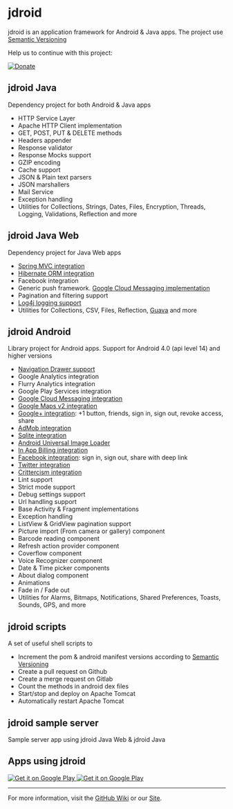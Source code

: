 jdroid
======

jdroid is an application framework for Android & Java apps. The project use [Semantic Versioning][3]

Help us to continue with this project:

[![Donate](https://www.paypalobjects.com/en_US/i/btn/btn_donate_LG.gif)](https://www.paypal.com/cgi-bin/webscr?cmd=_s-xclick&hosted_button_id=2UEBTRTSCYA9L)

jdroid Java
-----------
Dependency project for both Android & Java apps
* HTTP Service Layer
 * Apache HTTP Client implementation
 * GET, POST, PUT & DELETE methods
 * Headers appender
 * Response validator
 * Response Mocks support
 * GZIP encoding
 * Cache support
* JSON & Plain text parsers
* JSON marshallers
* Mail Service
* Exception handling
* Utilities for Collections, Strings, Dates, Files, Encryption, Threads, Logging, Validations, Reflection and more

jdroid Java Web
---------------
Dependency project for Java Web apps 
* [Spring MVC integration][7]
* [Hibernate ORM integration][6]
* Facebook integration
* Generic push framework. [Google Cloud Messaging implementation][8]
* Pagination and filtering support
* [Log4j logging support][17]
* Utilities for Collections, CSV, Files, Reflection, [Guava][16] and more

jdroid Android
--------------
Library project for Android apps. Support for Android 4.0 (api level 14) and higher versions
* [Navigation Drawer support][15]
* Google Analytics integration
* Flurry Analytics integration
* Google Play Services integration
 * [Google Cloud Messaging integration][8]
 * [Google Maps v2 integration][9]
 * [Google+ integration][11]: +1 button, friends, sign in, sign out, revoke access, share
 * [AdMob integration][10]
* [Sqlite integration][12]
* [Android Universal Image Loader][4]
* [In App Billing integration][13]
* [Facebook integration][14]: sign in, sign out, share with deep link
* [Twitter integration][18]
* [Crittercism integration][5]
* Lint support
* Strict mode support
* Debug settings support
* Url handling support
* Base Activity & Fragment implementations
* Exception handling
* ListView & GridView pagination support
* Picture import (From camera or gallery) component
* Barcode reading component
* Refresh action provider component
* Coverflow component
* Voice Recognizer component
* Date & Time picker components
* About dialog component
* Animations
 * Fade in / Fade out
* Utilities for Alarms, Bitmaps, Notifications, Shared Preferences, Toasts, Sounds, GPS, and more

jdroid scripts
--------------
A set of useful shell scripts to
 * Increment the pom & android manifest versions according to [Semantic Versioning][3]
 * Create a pull request on Github
 * Create a merge request on Gitlab
 * Count the methods in android dex files
 * Start/stop and deploy on Apache Tomcat
 * Automatically restart Apache Tomcat

jdroid sample server
--------------
Sample server app using jdroid Java Web & jdroid Java

Apps using jdroid
--------------

<a href="https://play.google.com/store/apps/details?id=com.mediafever">
  <img alt="Get it on Google Play"
       src="https://github.com/maxirosson/media-fever/blob/gh-pages/images/featureGraphic.png?raw=true" />
</a>

<a href="https://play.google.com/store/apps/details?id=com.codenumber.lite">
  <img alt="Get it on Google Play"
       src="https://github.com/maxirosson/code-number/blob/master/codenumber.png?raw=true" />
</a>

--------------
For more information, visit the [GitHub Wiki][1] or our [Site][2].

[1]: https://github.com/maxirosson/jdroid/wiki
[2]: http://maxirosson.github.com/jdroid/
[3]: http://semver.org/
[4]: https://github.com/nostra13/Android-Universal-Image-Loader
[5]: https://www.crittercism.com/
[6]: http://hibernate.org/orm/
[7]: http://projects.spring.io/spring-framework/
[8]: http://developer.android.com/google/gcm/index.html
[9]: http://developer.android.com/google/play-services/maps.html
[10]: http://developer.android.com/google/play-services/ads.html
[11]: http://developer.android.com/google/play-services/plus.html
[12]: https://sqlite.org/
[13]: http://developer.android.com/google/play/billing/index.html
[14]: https://developers.facebook.com/docs/android/
[15]: https://developer.android.com/design/patterns/navigation-drawer.html
[16]: https://code.google.com/p/guava-libraries/
[17]: http://logging.apache.org/log4j/1.2/
[18]: http://twitter4j.org/
